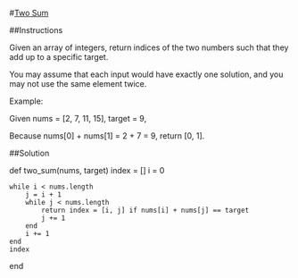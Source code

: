 #[Two Sum](https://leetcode.com/problems/two-sum/)


##Instructions

Given an array of integers, return indices of the two numbers such that they add up to a specific target.

You may assume that each input would have exactly one solution, and you may not use the same element twice.

Example:

Given nums = [2, 7, 11, 15], target = 9,

Because nums[0] + nums[1] = 2 + 7 = 9,
return [0, 1].


##Solution

def two_sum(nums, target)
    index = []
    i = 0
    
    while i < nums.length
        j = i + 1
        while j < nums.length
            return index = [i, j] if nums[i] + nums[j] == target
            j += 1
        end
        i += 1
    end
    index
end
